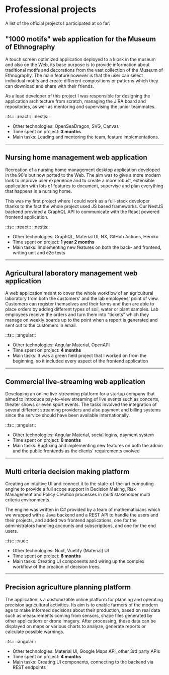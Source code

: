 # Professional projects

A list of the official projects I participated at so far:

## "1000 motifs" web application for the Museum of Ethnography

A touch screen optimized application deployed to a kiosk in the museum and also on the Web, its base purpose is to provide information about traditional motifs and decorations from the vast collection of the Museum of Ethnography. The main feature however is that the user can select individual motifs and create different compositions or patterns which they can download and share with their friends.

As a lead developer of this project I was responsible for designing the application architecture from scratch, managing the JIRA board and repositories, as well as mentoring and supervising the junior teammates.

::ts:: ::react:: ::nestjs::

- Other technologies: OpenSeaDragon, SVG, Canvas
- Time spent on project: **3 months**
- Main tasks: Leading and mentoring the team, feature implementations.

---
## Nursing home management web application

Recreation of a nursing home management desktop application developed in the 90's but now ported to the Web. The aim was to give a more modern look to improve user experience and to create a more robust, extensible application with lots of features to document, supervise and plan everything that happens in a nursing home. 

This was my first project where I could work as a full-stack developer thanks to the fact the whole project used JS based frameworks. Our NestJS backend provided a GraphQL API to communicate with the React powered frontend application.

::ts:: ::react:: ::nestjs::

- Other technologies: GraphQL, Material UI, NX, GitHub Actions, Heroku
- Time spent on project: **1 year 2 months**
- Main tasks: Implementing new features on both the back- and frontend, writing unit and e2e tests

---
## Agricultural laboratory management web application

A web application meant to cover the whole workflow of an agricultural laboratory from both the customers' and the lab employees' point of view. Customers can register themselves and their farms and then are able to place orders by adding different types of soil, water or plant samples. Lab employees receive the orders and turn them into "tickets" which they manage on weekly boards up to the point when a report is generated and sent out to the customers in email.

::ts:: ::angular:: 

- Other technologies: Angular Material, OpenAPI
- Time spent on project: **4 months**
- Main tasks: It was a green field project that I worked on from the beginning, so it included every aspect of the frontend application

---
## Commercial live-streaming web application

Developing an online live-streaming platform for a startup company that aimed to introduce pay-to-view streaming of live events such as concerts, theater shows or even sport events. The tasks involved the integration of several different streaming providers and also payment and billing systems since the service should have been available internationally. 

::ts:: ::angular:: 

- Other technologies: Angular Material, social logins, payment system
- Time spent on project: **6 months**
- Main tasks: Bugfixing and implementing new features on both the admin and the public frontends as the clients' requirements evolved

---
## Multi criteria decision making platform

Creating an intuitive UI and connect it to the state-of-the-art computing engine to provide a full scope support in Decision Making, Risk Management and Policy Creation processes in multi stakeholder multi criteria environments.

The engine was written in C# provided by a team of mathematicians which we wrapped with a Java backend and a REST API to handle the users and their projects, and added two frontend applications, one for the administrators handling accounts and subscriptions, and one for the end users.

::ts:: ::vue::

- Other technologies: Nuxt, Vuetify (Material) UI
- Time spent on project: **8 months**
- Main tasks: Creating UI components and wiring up the complex workflow of the creation of decision trees.

---
## Precision agriculture planning platform

The application is a customizable online platform for planning and operating precision agricultural activities. Its aim is to enable farmers of the modern age to make informed decisions about their production, based on real data such as measurements coming from sensors, shape files generated by other applications or drone imagery. After processing, these data can be displayed on maps or various charts to analyze, generate reports or calculate possible warnings. 

::ts:: ::angular:: 

- Other technologies: Material UI, Google Maps API, other 3rd party APIs
- Time spent on project: **4 months**
- Main tasks: Creating UI components, connecting to the backend via REST endpoints
